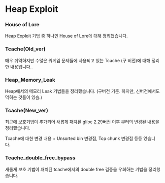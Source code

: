 # Heap Exploit

### House of Lore
Heap Exploit 기법 중 하나인 House of Lore에 대해 정리했습니다.

### Tcache(Old_ver)
매우 취약하지만 수많은 워게임 문제들에 사용되고 있는 Tcache (구 버전)에 대해 정리한 내용입니다..

### Heap_Memory_Leak

Heap에서의 메모리 Leak 기법들을 정리했습니다. (구버전 기준. 하지만, 신버전에서도 먹히는 것들이 있슴.)

### Tcache(New_ver)

최근에 보호기법이 추가되어 새롭게 패치된 glibc 2.29버전 이후 부터의 변경된 내용을 정리했습니다.

Tcache에 대한 변경 내용 + Unsorted bin 변경점, Top chunk 변경점 등등 있습니다.

### Tcache_double_free_bypass

새롭게 보호 기법이 패치된 tcache에서의 double free 검증을 우회하는 기법을 정리했습니다.



